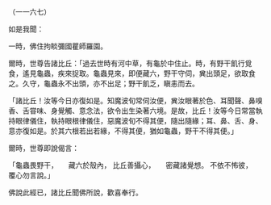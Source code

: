 （一一六七）

如是我聞：

一時，佛住拘睒彌國瞿師羅園。

爾時，世尊告諸比丘：「過去世時有河中草，有龜於中住止。時，有野干飢行覓食，遙見龜蟲，疾來捉取。龜蟲見來，即便藏六，野干守伺，兾出頭足，欲取食之。久守，龜蟲永不出頭，亦不出足；野干飢乏，瞋恚而去。

「諸比丘！汝等今日亦復如是。知魔波旬常伺汝便，兾汝眼著於色、耳聞聲、鼻嗅香、舌甞味、身覺觸、意念法，欲令出生染著六境。是故，比丘！汝等今日常當執持眼律儀住，執持眼根律儀住，惡魔波旬不得其便，隨出隨緣；耳、鼻、舌、身、意亦復如是。於其六根若出若緣，不得其便，猶如龜蟲，野干不得其便。」

爾時，世尊即說偈言：

「龜蟲畏野干，　　藏六於殼內，
比丘善攝心，　　密藏諸覺想。
不依不怖彼，　　覆心勿言說。」

佛說此經已，諸比丘聞佛所說，歡喜奉行。



